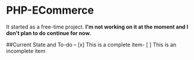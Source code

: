 # PHP-ECommerce
It started as a free-time project. __I'm not working on it at the moment and I don't plan to do continue for now.__

##Current State and To-do
– [x] This is a complete item-
[ ] This is an incomplete item
